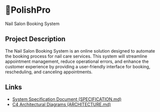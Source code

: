 # 💅PolishPro 
Nail Salon Booking System

## Project Description
The Nail Salon Booking System is an online solution designed to automate the booking process for nail care services. This system will streamline appointment management, reduce operational errors, and enhance the customer experience by providing a user-friendly interface for booking, rescheduling, and canceling appointments.

## Links
- [System Specification Document (SPECIFICATION.md)](SPECIFICATION.md)
- [C4 Architectural Diagrams (ARCHITECTURE.md)](ARCHITECTURE.md)
